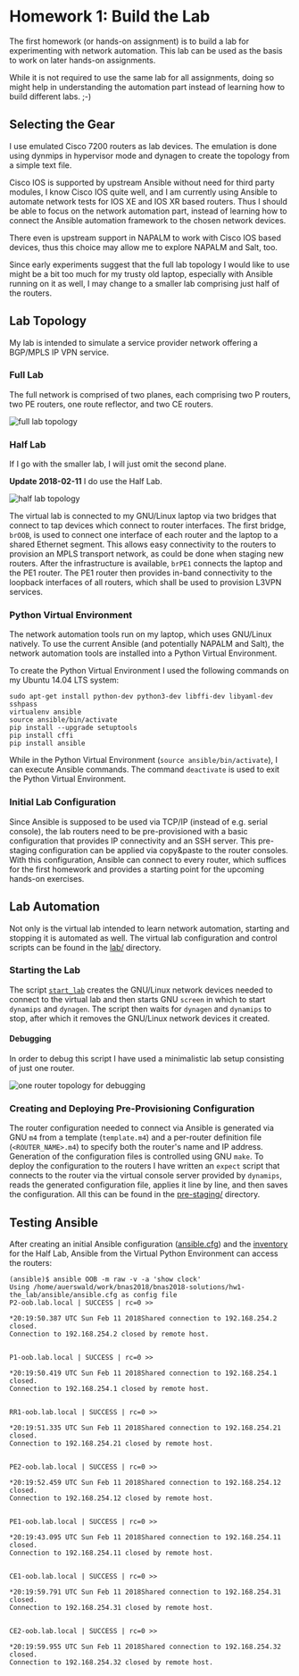 # Homework 1: Build the Lab

The first homework (or hands-on assignment) is to build a lab for
experimenting with network automation. This lab can be used as the basis
to work on later hands-on assignments.

While it is not required to use the same lab for all assignments, doing
so might help in understanding the automation part instead of learning
how to build different labs. ;-)

## Selecting the Gear

I use emulated Cisco 7200 routers as lab devices. The emulation is done
using dynmips in hypervisor mode and dynagen to create the topology from
a simple text file.

Cisco IOS is supported by upstream Ansible without need for third party
modules, I know Cisco IOS quite well, and I am currently using Ansible to
automate network tests for IOS XE and IOS XR based routers. Thus I should
be able to focus on the network automation part, instead of learning how
to connect the Ansible automation framework to the chosen network devices.

There even is upstream support in NAPALM to work with Cisco IOS based
devices, thus this choice may allow me to explore NAPALM and Salt, too.

Since early experiments suggest that the full lab topology I would like
to use might be a bit too much for my trusty old laptop, especially with
Ansible running on it as well, I may change to a smaller lab comprising
just half of the routers.

## Lab Topology

My lab is intended to simulate a service provider network offering a
BGP/MPLS IP VPN service.

### Full Lab

The full network is comprised of two planes, each comprising two P
routers, two PE routers, one route reflector, and two CE routers.

![full lab topology](full_lab.png)

### Half Lab

If I go with the smaller lab, I will just omit the second plane.

**Update 2018-02-11** I do use the Half Lab.

![half lab topology](half_lab.png)

The virtual lab is connected to my GNU/Linux laptop via two bridges
that connect to tap devices which connect to router interfaces. The first
bridge, `brOOB`, is used to connect one interface of each router and
the laptop to a shared Ethernet segment. This allows easy connectivity
to the routers to provision an MPLS transport network, as could be done
when staging new routers. After the infrastructure is available, `brPE1`
connects the laptop and the PE1 router. The PE1 router then provides
in-band connectivity to the loopback interfaces of all routers, which
shall be used to provision L3VPN services.

### Python Virtual Environment

The network automation tools run on my laptop, which uses GNU/Linux
natively. To use the current Ansible (and potentially NAPALM and Salt),
the network automation tools are installed into a Python Virtual
Environment.

To create the Python Virtual Environment I used the following commands
on my Ubuntu 14.04 LTS system:

```
sudo apt-get install python-dev python3-dev libffi-dev libyaml-dev sshpass
virtualenv ansible
source ansible/bin/activate
pip install --upgrade setuptools
pip install cffi
pip install ansible
```

While in the Python Virtual Environment (`source ansible/bin/activate`),
I can execute Ansible commands. The command `deactivate` is used to
exit the Python Virtual Environment.

### Initial Lab Configuration

Since Ansible is supposed to be used via TCP/IP (instead of e.g. serial
console), the lab routers need to be pre-provisioned with a basic
configuration that provides IP connectivity and an SSH server. This
pre-staging configuration can be applied via copy&paste to the router
consoles. With this configuration, Ansible can connect to every router,
which suffices for the first homework and provides a starting point for
the upcoming hands-on exercises.

## Lab Automation

Not only is the virtual lab intended to learn network automation, starting
and stopping it is automated as well. The virtual lab configuration and
control scripts can be found in the [lab/](lab/) directory.

### Starting the Lab

The script [`start_lab`](lab/start_lab) creates the GNU/Linux network
devices needed to connect to the virtual lab and then starts GNU `screen`
in which to start `dynamips` and `dynagen`. The script then waits for
`dynagen` and `dynamips` to stop, after which it removes the GNU/Linux
network devices it created.

#### Debugging

In order to debug this script I have used a minimalistic lab setup
consisting of just one router.

![one router topology for debugging](P1.png)

### Creating and Deploying Pre-Provisioning Configuration

The router configuration needed to connect via Ansible is generated via
GNU `m4` from a template (`template.m4`) and a per-router definition file
(`<ROUTER_NAME>.m4`) to specify both the router's name and IP address.
Generation of the configuration files is controlled using GNU `make`. To
deploy the configuration to the routers I have written an `expect` script
that connects to the router via the virtual console server provided by
`dynamips`, reads the generated configuration file, applies it line by
line, and then saves the configuration. All this can be found in the
[pre-staging/](pre-staging/) directory.

## Testing Ansible

After creating an initial Ansible configuration
([ansible.cfg](ansible/ansible.cfg)) and the
[inventory](ansible/inventories/half_lab/) for the Half Lab, Ansible
from the Virtual Python Environment can access the routers:

```
(ansible)$ ansible OOB -m raw -v -a 'show clock'
Using /home/auerswald/work/bnas2018/bnas2018-solutions/hw1-the_lab/ansible/ansible.cfg as config file
P2-oob.lab.local | SUCCESS | rc=0 >>

*20:19:50.387 UTC Sun Feb 11 2018Shared connection to 192.168.254.2 closed.
Connection to 192.168.254.2 closed by remote host.


P1-oob.lab.local | SUCCESS | rc=0 >>

*20:19:50.419 UTC Sun Feb 11 2018Shared connection to 192.168.254.1 closed.
Connection to 192.168.254.1 closed by remote host.


RR1-oob.lab.local | SUCCESS | rc=0 >>

*20:19:51.335 UTC Sun Feb 11 2018Shared connection to 192.168.254.21 closed.
Connection to 192.168.254.21 closed by remote host.


PE2-oob.lab.local | SUCCESS | rc=0 >>

*20:19:52.459 UTC Sun Feb 11 2018Shared connection to 192.168.254.12 closed.
Connection to 192.168.254.12 closed by remote host.


PE1-oob.lab.local | SUCCESS | rc=0 >>

*20:19:43.095 UTC Sun Feb 11 2018Shared connection to 192.168.254.11 closed.
Connection to 192.168.254.11 closed by remote host.


CE1-oob.lab.local | SUCCESS | rc=0 >>

*20:19:59.791 UTC Sun Feb 11 2018Shared connection to 192.168.254.31 closed.
Connection to 192.168.254.31 closed by remote host.


CE2-oob.lab.local | SUCCESS | rc=0 >>

*20:19:59.955 UTC Sun Feb 11 2018Shared connection to 192.168.254.32 closed.
Connection to 192.168.254.32 closed by remote host.
```
